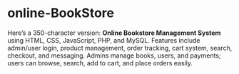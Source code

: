 # online-BookStore
Here’s a 350-character version:  **Online Bookstore Management System** using HTML, CSS, JavaScript, PHP, and MySQL. Features include admin/user login, product management, order tracking, cart system, search, checkout, and messaging. Admins manage books, users, and payments; users can browse, search, add to cart, and place orders easily.
